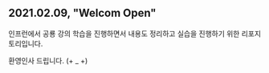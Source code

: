 ## 2021.02.09, "Welcom Open"

인프런에서 공룡 강의 학습을 진행하면서 내용도 정리하고 실습을 진행하기 위한 리포지토리입니다. 

환영인사 드립니다. (+ _ +)